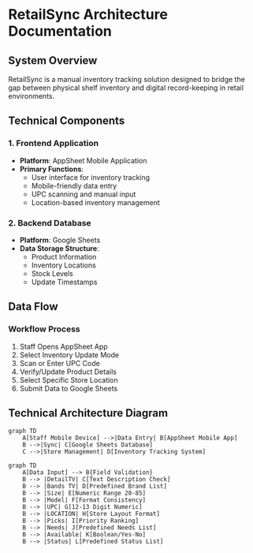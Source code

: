 # RetailSync Architecture Documentation

## System Overview
RetailSync is a manual inventory tracking solution designed to bridge the gap between physical shelf inventory and digital record-keeping in retail environments.

## Technical Components

### 1. Frontend Application
- **Platform**: AppSheet Mobile Application
- **Primary Functions**:
  - User interface for inventory tracking
  - Mobile-friendly data entry
  - UPC scanning and manual input
  - Location-based inventory management

### 2. Backend Database
- **Platform**: Google Sheets
- **Data Storage Structure**:
  - Product Information
  - Inventory Locations
  - Stock Levels
  - Update Timestamps

## Data Flow

### Workflow Process
1. Staff Opens AppSheet App
2. Select Inventory Update Mode
3. Scan or Enter UPC Code
4. Verify/Update Product Details
5. Select Specific Store Location
6. Submit Data to Google Sheets

## Technical Architecture Diagram

```mermaid
graph TD
    A[Staff Mobile Device] -->|Data Entry| B[AppSheet Mobile App]
    B -->|Sync| C[Google Sheets Database]
    C -->|Store Management| D[Inventory Tracking System]

graph TD
    A[Data Input] --> B{Field Validation}
    B --> |DetailTV| C[Text Description Check]
    B --> |Bands TV| D[Predefined Brand List]
    B --> |Size| E[Numeric Range 20-85]
    B --> |Model| F[Format Consistency]
    B --> |UPC| G[12-13 Digit Numeric]
    B --> |LOCATION| H[Store Layout Format]
    B --> |Picks| I[Priority Ranking]
    B --> |Needs| J[Predefined Needs List]
    B --> |Available| K[Boolean/Yes-No]
    B --> |Status| L[Predefined Status List]
